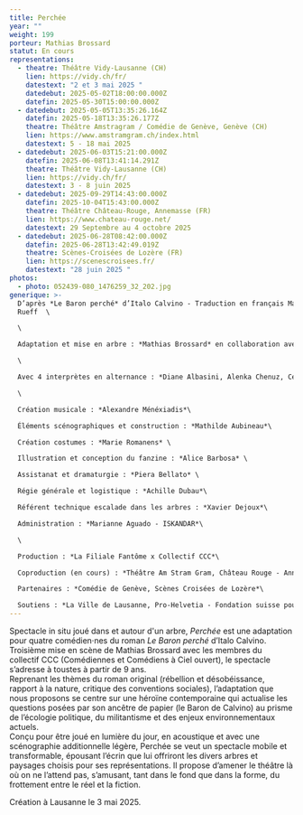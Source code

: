 ```yaml
---
title: Perchée
year: ""
weight: 199
porteur: Mathias Brossard
statut: En cours
representations:
  - theatre: Théâtre Vidy-Lausanne (CH)
    lien: https://vidy.ch/fr/
    datestext: "2 et 3 mai 2025 "
    datedebut: 2025-05-02T18:00:00.000Z
    datefin: 2025-05-30T15:00:00.000Z
  - datedebut: 2025-05-05T13:35:26.164Z
    datefin: 2025-05-18T13:35:26.177Z
    theatre: Théâtre Amstragram / Comédie de Genève, Genève (CH)
    lien: https://www.amstramgram.ch/index.html
    datestext: 5 - 18 mai 2025
  - datedebut: 2025-06-03T15:21:00.000Z
    datefin: 2025-06-08T13:41:14.291Z
    theatre: Théâtre Vidy-Lausanne (CH)
    lien: https://vidy.ch/fr/
    datestext: 3 - 8 juin 2025
  - datedebut: 2025-09-29T14:43:00.000Z
    datefin: 2025-10-04T15:43:00.000Z
    theatre: Théâtre Château-Rouge, Annemasse (FR)
    lien: https://www.chateau-rouge.net/
    datestext: 29 Septembre au 4 octobre 2025
  - datedebut: 2025-06-28T08:42:00.000Z
    datefin: 2025-06-28T13:42:49.019Z
    theatre: Scènes-Croisées de Lozère (FR)
    lien: https://scenescroisees.fr/
    datestext: "28 juin 2025 "
photos:
  - photo: 052439-080_1476259_32_202.jpg
generique: >-
  D’après *Le Baron perché* d’Italo Calvino - Traduction en français Martin
  Rueff  \

  \

  Adaptation et mise en arbre : *Mathias Brossard* en collaboration avec les interprètes\

  \

  Avec 4 interprètes en alternance : *Diane Albasini, Alenka Chenuz, Cécile Goussard, Magali Heu, Arnaud Huguenin, Jean-Louis Johannides, Lara Khattabi, Jonas Lambelet, Loïc Le Manac’h, Chloë Lombard, Mélina Martin, Margot Van Hove*\

  \

  Création musicale : *Alexandre Ménéxiadis*\

  Éléments scénographiques et construction : *Mathilde Aubineau*\

  Création costumes : *Marie Romanens* \

  Illustration et conception du fanzine : *Alice Barbosa* \

  Assistanat et dramaturgie : *Piera Bellato* \

  Régie générale et logistique : *Achille Dubau*\

  Référent technique escalade dans les arbres : *Xavier Dejoux*\

  Administration : *Marianne Aguado - ISKANDAR*\

  \

  Production : *La Filiale Fantôme x Collectif CCC*\

  Coproduction (en cours) : *Théâtre Am Stram Gram, Château Rouge - Annemasse, Théâtre Vidy-Lausanne* \

  Partenaires : *Comédie de Genève, Scènes Croisées de Lozère*\

  Soutiens : *La Ville de Lausanne, Pro-Helvetia - Fondation suisse pour la culture, Fondation Leenaards (en cours)*
---
```


<!--StartFragment-->

Spectacle in situ joué dans et autour d'un arbre, _Perchée_ est une adaptation pour quatre comédien·nes du roman _Le Baron perché_ d’Italo Calvino. Troisième mise en scène de Mathias Brossard avec les membres du collectif CCC (Comédiennes et Comédiens à Ciel ouvert), le spectacle s’adresse à toustes à partir de 9 ans. \
Reprenant les thèmes du roman original (rébellion et désobéissance, rapport à la nature, critique des conventions sociales), l’adaptation que nous proposons se centre sur une héroïne contemporaine qui actualise les questions posées par son ancêtre de papier (le Baron de Calvino) au prisme de l’écologie politique, du militantisme et des enjeux environnementaux actuels.\
Conçu pour être joué en lumière du jour, en acoustique et avec une scénographie additionnelle légère, Perchée se veut un spectacle mobile et transformable, épousant l’écrin que lui offriront les divers arbres et paysages choisis pour ses représentations. Il propose d’amener le théâtre là où on ne l’attend pas, s’amusant, tant dans le fond que dans la forme, du frottement entre le réel et la fiction.

Création à Lausanne le 3 mai 2025.
